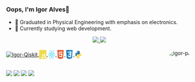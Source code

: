 ### Oops, I'm Igor Alves👋

- 🔭 Graduated in Physical Engineering with emphasis on electronics.
- 🌱 Currently studying web development.

<div align="center">
  <a href="https://github.com/BearRed">
  <img height="180em" src="https://github-readme-stats.vercel.app/api?username=BearRed&icon_color=eaBfE8&show_icons=true&theme=midnight-purple&include_all_commits=true&count_private=true"/>
  <img height="140em" src="https://github-readme-stats.vercel.app/api/top-langs/?username=BearRed&layout=compact&langs_count=7&theme=midnight-purple"/>
</div>

 
<div style="display: inline_block"><br>
<img align="center" alt="Igor-Qiskit" height="20" width="20"
 src="https://qiskit.org/documentation/stable/0.19/_static/logo.png">
<img align="center" alt="Igor-Js" height="25" width="20"  src="https://raw.githubusercontent.com/devicons/devicon/master/icons/javascript/javascript-plain.svg">
<img align="center" alt="Igor-React" height="25" width="20" src="https://raw.githubusercontent.com/devicons/devicon/master/icons/react/react-original.svg"> <img align="center" alt="Igor-HTML" height="25" width="20" src="https://raw.githubusercontent.com/devicons/devicon/master/icons/html5/html5-original.svg">
<img align="center" alt="Igor-CSS" height="25" width="20" src="https://raw.githubusercontent.com/devicons/devicon/master/icons/css3/css3-original.svg">
<img align="center" alt="Igor-Python" height="25" width="20" src="https://raw.githubusercontent.com/devicons/devicon/master/icons/python/python-original.svg">
<img align="right" alt="Igor-pic" height="235" style="border-radius:50px;" src="https://picrew.me/shareImg/org/202206/75811_R641GOAu.png">         
</div>
  
  ##
<div>
 <a href="https://www.instagram.com/ig0r_al" target="_blank"><img src="https://img.shields.io/badge/-Instagram-%23E4405F?style=for-the-badge&logo=instagram&logoColor=white" target="_blank"></a>
 <a href="https://www.linkedin.com/in/igor-alves-580255163" target="_blank"><img src="https://img.shields.io/badge/-LinkedIn-%230077B5?style=for-the-badge&logo=linkedin&logoColor=white" target="_blank"></a> 
 <a href="https://twitter.com/_igor_alves" target="_blank"><img src="https://img.shields.io/badge/Twitter-1DA1F2?style=for-the-badge&logo=twitter&logoColor=white" target="_blank"></a> 
 <a href = "mailto:igoralveslemes@gmail.com"><img src="https://img.shields.io/badge/-Gmail-%23333?style=for-the-badge&logo=gmail&logoColor=white" target="_blank"></a>
</div>
